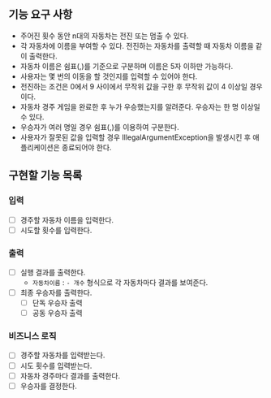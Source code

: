 ## 기능 요구 사항

- 주어진 횟수 동안 n대의 자동차는 전진 또는 멈출 수 있다.
- 각 자동차에 이름을 부여할 수 있다. 전진하는 자동차를 출력할 때 자동차 이름을 같이 출력한다.
- 자동차 이름은 쉼표(,)를 기준으로 구분하며 이름은 5자 이하만 가능하다.
- 사용자는 몇 번의 이동을 할 것인지를 입력할 수 있어야 한다.
- 전진하는 조건은 0에서 9 사이에서 무작위 값을 구한 후 무작위 값이 4 이상일 경우이다.
- 자동차 경주 게임을 완료한 후 누가 우승했는지를 알려준다. 우승자는 한 명 이상일 수 있다.
- 우승자가 여러 명일 경우 쉼표(,)를 이용하여 구분한다.
- 사용자가 잘못된 값을 입력할 경우 IllegalArgumentException을 발생시킨 후 애플리케이션은 종료되어야 한다.

## 구현할 기능 목록

### 입력

- [ ] 경주할 자동차 이름을 입력한다.
- [ ] 시도할 횟수를 입력한다.

### 출력

- [ ] 실행 결과를 출력한다.
    - `자동차이름` : `- 개수` 형식으로 각 자동차마다 결과를 보여준다.
- [ ] 최종 우승자를 출력한다.
    - [ ] 단독 우승자 출력
    - [ ] 공동 우승자 출력

### 비즈니스 로직

- [ ] 경주할 자동차를 입력받는다.
- [ ] 시도 횟수를 입력받는다.
- [ ] 자동차 경주마다 결과를 출력한다.
- [ ] 우승자를 결정한다.